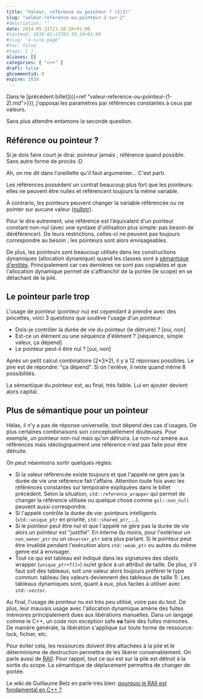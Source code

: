 ```yaml
---
title: "Valeur, référence ou pointeur ? (2/2)"
slug: "valeur-reference-ou-pointeur-2-sur-2"
#description: ""
date: 2014-05-31T21:18:10+01:00
#lastmod: 2018-02-13T03:34:10+01:00
#slug: "a-site-page"
#toc: false
#tags: [ ]
aliases: []
categories: [ "c++" ]
draft: false
ghcommentid: 0
expire: 2038
---
```


Dans le [précédent billet]({{<ref "valeur-reference-ou-pointeur-(1-2).md">}}), j'opposai les paramètres par références constantes à ceux par valeurs.

Sans plus attendre entamons la seconde question.

## Référence ou pointeur ?

Si je dois faire court je dirai: pointeur jamais ; référence quand possible. Sans autre forme de procès :D

Ah, on me dit dans l'oreillette qu'il faut argumenter... C'est parti.

Les références possèdent un contrat beaucoup plus fort que les pointeurs: elles ne peuvent être nulles et référencent toujours la même variable.

À contrario, les pointeurs peuvent changer la variable référencée ou ne pointer sur aucune valeur ([nullptr](http://en.cppreference.com/w/cpp/types/nullptr_t)).

Pour le dire autrement, une référence est l'équivalent d'un pointeur constant non-nul (avec une syntaxe d'utilisation plus simple: pas besoin de déréférencer).
De leurs restrictions, celles-ci ne peuvent pas toujours correspondre au besoin ; les pointeurs sont alors envisageables.

De plus, les pointeurs sont beaucoup utilisés dans les constructions dynamiques (allocation dynamique) quand les classes sont à [sémantique d'entités](http://blog.emmanueldeloget.com/index.php?post/2011/11/18/Standard-C11-%3A-la-s%C3%A9mantique-de-d%C3%A9placement). Principalement car ces dernières ne sont pas copiables et que l'allocation dynamique permet de s'affranchir de la portée (le scope) en se détachant de la pile.


## Le pointeur parle trop

L'usage de pointeur (pointeur nu) est cependant à prendre avec des pincettes, voici 3 questions que soulève l'usage d'un pointeur:

- Dois-je contrôler la durée de vie du pointeur (le détruire) ? \[oui, non]
- Est-ce un élément ou une séquence d'élément ? \[séquence, simple valeur, ça dépend]
- Le pointeur peut-il être nul ? \[oui, non]

Après un petit calcul combinatoire (2\*3\*2), il y a 12 réponses possibles. Le pire est de répondre: "ça dépend". Si on l'enlève, il reste quand même 8 possibilités.

La sémantique du pointeur est, au final, très faible. Lui en ajouter devient alors capital.


## Plus de sémantique pour un pointeur

Hélas, il n'y a pas de réponse universelle, tout dépend des cas d'usages. De plus certaines combinaisons son conceptuellement douteuses.
Pour exemple, un pointeur non-nul mais qu'on détruira. Le non-nul amène aux références mais idéologiquement une référence n'est pas faite pour être détruite.

On peut néanmoins sortir quelques règles:

- Si la valeur référencée existe toujours et que l'appelé ne gère pas la durée de vie une référence fait l'affaire. Attention toute fois avec les références constantes sur temporaire expliquées dans le billet précédent. Selon la situation, `std::reference_wrapper` qui permet de changer la référence utilisée ou quelque chose comme `gsl::non_null` peuvent aussi correspondre.
- Si l'appelé contrôle la durée de vie: pointeurs intelligents (`std::unique_ptr` en priorité, `std::shared_ptr`, ...).
- Si le pointeur peut être nul et que l'appelé ne gère pas la durée de vie alors un pointeur est "justifié". En interne du moins, pour l'extérieur un `non_owner_ptr` ou un `observer_ptr` sera plus parlant. Si le pointeur peut être invalidé pendant l'exécution alors `std::weak_ptr` ou autres du même genre est à envisager.
- Tout ce qui est tableau est indiqué dans les signatures des objets wrapper (`unique_ptr<T[]>`) ou/et grâce à un attribut de taille. De plus, s'il faut soit des tableaux, soit une valeur alors toujours préférer le type commun: tableau (les valeurs deviennent des tableaux de taille 1). Les tableaux dynamiques sont, quant à eux, plus faciles à utiliser avec `std::vector`.

Au final, l'usage de pointeur nu est très peu utilisé, voire pas du tout. De plus, leur mauvais usage avec l'allocation dynamique amène des fuites mémoires principalement dues aux libérations manuelles. Dans un langage comme le C++, un code non exception safe **va** faire des fuites mémoires. De manière générale, la libération s'applique sur toute forme de ressource: lock, fichier, etc.

Pour éviter cela, les ressources doivent être attachées à la pile et le déterminisme de destruction permettra de les libérer convenablement. On parle aussi de [RAII](http://fr.wikipedia.org/wiki/RAII). Pour rappel, tout ce qui est sur la pile est détruit à la sortie du scope. La sémantique de déplacement permettra de changer de portée.

Le wiki de Guillaume Belz en parle très bien: [pourquoi le RAII est fondamental en C++ ?](http://guillaume.belz.free.fr/doku.php?id=pourquoi_le_raii_est_fondamental_en_c)
